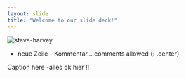 ```yaml
---
layout: slide
title: "Welcome to our slide deck!"
---
```


![steve-harvey](https://cloud.githubusercontent.com/assets/16547949/25401187/0af0e288-29c3-11e7-9a88-38efd8b375cc.jpg)
- neue Zeile - Kommentar... comments allowed
{: .center}

Caption here -alles ok hier !!
